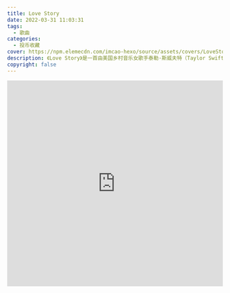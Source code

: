 ```yaml
---
title: Love Story
date: 2022-03-31 11:03:31
tags:
  - 歌曲
categories:
  - 投币收藏
cover: https://npm.elemecdn.com/imcao-hexo/source/assets/covers/LoveStory.png
description: 《Love Story》是一首由美国乡村音乐女歌手泰勒·斯威夫特（Taylor Swift）创作和演唱的乡村流行歌曲。
copyright: false
---
```


<iframe
  src="https://player.bilibili.com/player.html?aid=767113619&bvid=BV1Tr4y1B7jP&cid=541649776&page=1"
  scrolling="no"
  border="0"
  frameborder="no"
  width="100%"
  framespacing="0"
  allowfullscreen="true"
>
</iframe>

<style>
iframe {
  height: 480px;
}
@media (max-width: 768px) {
  iframe {
    height: 300px;
  }
}
@media (max-width: 480px) {
  iframe {
    height: 250px;
  }
}
</style>
